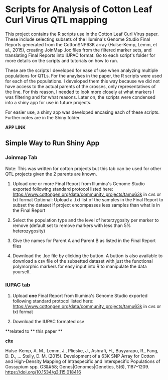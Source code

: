 # Scripts for Analysis of Cotton Leaf Curl Virus QTL mapping

This project contains the R scripts use in the Cotton Leaf Curl Virus paper.  These include selecting subsets of the Illumina's Genome Studio Final Reports generated from the CottonSNP63K array (Hulse-Kemp, Lemm, et al., 2015), creating JoinMap .loc files from the filtered marker sets, and translating Final Reports into IUPAC format.  Go to each script's folder for more details on the scripts and tutorials on how to run.

These are the scripts I developed for ease of use when analyzing multiple populations for QTLs.  For the anaylses in the paper, the R scripts were used for each of the populations.  I developed them this way because we did not have access to the actual parents of the crosses, only representatives of the line.  For this reason, I needed to look more closely at what markers I was filtering and for what reasons.  Later on, the scripts were condensed into a shiny app for use in future projects.

For easier use, a shiny app was developed encasing each of these scripts.  Further notes are in the Shiny folder.

**APP LINK**

## Simple Way to Run Shiny App

### Joinmap Tab

Note:  This was written for cotton projects but this tab can be used for other QTL projects given the 2 parents are known.

1. Upload one or more Final Report from Illumina's Genome Studio exported following standard protocol listed here: https://www.cottongen.org/data/community_projects/tamu63k in cvs or txt format
             Optional: Upload a .txt list of the samples in the Final Report to subset the dataset if project encompasses less samples than what is in the Final Report

2. Select the population type and the level of heterzygosity per marker to remove (default set to remove markers with less than 5% heterozygosity)

3. Give the names for Parent A and Parent B as listed in the Final Report files

4.  Download the .loc file by clicking the button.  A button is also available to download a csv file of the subsetted dataset with just the functional polymorphic markers for easy input into R to manipulate the data yourself.


### IUPAC tab

1. Upload **one** Final Report from Illumina's Genome Studio exported following standard protocol listed here: https://www.cottongen.org/data/community_projects/tamu63k in cvs or txt format

2.  Download the IUPAC formated csv


**related to ** this paper **

**cite**


Hulse-Kemp, A. M., Lemm, J., Plieske, J., Ashrafi, H., Buyyarapu, R., Fang, D. D., … Stelly, D. M. (2015). Development of a 63K SNP Array for Cotton and High-Density Mapping of Intraspecific and Interspecific Populations of Gossypium spp. G3&amp;#58; Genes|Genomes|Genetics, 5(6), 1187–1209. https://doi.org/10.1534/g3.115.018416
